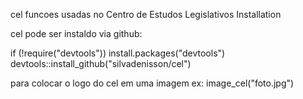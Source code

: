 cel funcoes usadas no Centro de Estudos Legislativos
Installation


cel pode ser instaldo via github:

if (!require("devtools")) install.packages("devtools")
devtools::install_github("silvadenisson/cel")

para colocar o logo do cel em uma imagem
ex:
image_cel("foto.jpg")
